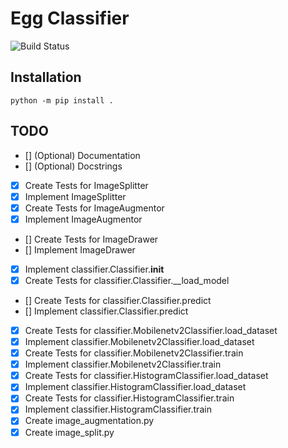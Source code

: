# Egg Classifier
![Build Status](https://github.com/substanceecnatsbus/EggClassifier/actions/workflows/python-app.yml/badge.svg)

## Installation
```
python -m pip install .
```

## TODO
- [] \(Optional) Documentation
- [] \(Optional) Docstrings
- [x] Create Tests for ImageSplitter
- [x] Implement ImageSplitter
- [x] Create Tests for ImageAugmentor
- [x] Implement ImageAugmentor
- [] Create Tests for ImageDrawer
- [] Implement ImageDrawer
- [x] Implement classifier.Classifier.__init__
- [x] Create Tests for classifier.Classifier.__load_model
- [] Create Tests for classifier.Classifier.predict
- [] Implement classifier.Classifier.predict
- [x] Create Tests for classifier.Mobilenetv2Classifier.load_dataset
- [x] Implement classifier.Mobilenetv2Classifier.load_dataset
- [x] Create Tests for classifier.Mobilenetv2Classifier.train
- [x] Implement classifier.Mobilenetv2Classifier.train
- [x] Create Tests for classifier.HistogramClassifier.load_dataset
- [x] Implement classifier.HistogramClassifier.load_dataset
- [x] Create Tests for classifier.HistogramClassifier.train
- [x] Implement classifier.HistogramClassifier.train
- [x] Create image_augmentation.py
- [x] Create image_split.py